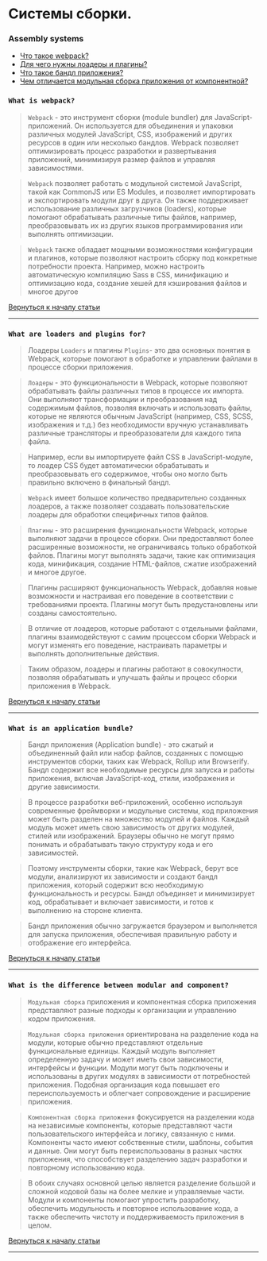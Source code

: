 # Системы сборки.

### Assembly systems

- [Что такое webpack?](#what-is-webpack)
- [Для чего нужны лоадеры и плагины?](#what-are-loaders-and-plugins-for)
- [Что такое бандл приложения?](#what-is-an-application-bundle)
- [Чем отличается модульная сборка приложения от компонентной?](#what-is-the-difference-between-modular-and-component)

### **`What is webpack?`**

> `Webpack` - это инструмент сборки (module bundler) для JavaScript-приложений. Он используется для объединения и упаковки различных модулей JavaScript, CSS, изображений и других ресурсов в один или несколько бандлов. Webpack позволяет оптимизировать процесс разработки и развертывания приложений, минимизируя размер файлов и управляя зависимостями.

> `Webpack` позволяет работать с модульной системой JavaScript, такой как CommonJS или ES Modules, и позволяет импортировать и экспортировать модули друг в друга. Он также поддерживает использование различных загрузчиков (loaders), которые помогают обрабатывать различные типы файлов, например, преобразовывать их из других языков программирования или выполнять оптимизации.

> `Webpack` также обладает мощными возможностями конфигурации и плагинов, которые позволяют настроить сборку под конкретные потребности проекта. Например, можно настроить автоматическую компиляцию Sass в CSS, минификацию и оптимизацию кода, создание хешей для кэширования файлов и многое другое

[Вернуться к началу статьи](#assembly-systems)

---

### **`What are loaders and plugins for?`**

> Лоадеры `Loaders` и плагины `Plugins`- это два основных понятия в Webpack, которые помогают в обработке и управлении файлами в процессе сборки приложения.

> `Лоадеры` - это функциональности в Webpack, которые позволяют обрабатывать файлы различных типов в процессе их импорта. Они выполняют трансформации и преобразования над содержимым файлов, позволяя включать и использовать файлы, которые не являются обычным JavaScript (например, CSS, SCSS, изображения и т.д.) без необходимости вручную устанавливать различные трансляторы и преобразователи для каждого типа файла.

> Например, если вы импортируете файл CSS в JavaScript-модуле, то лоадер CSS будет автоматически обрабатывать и преобразовывать его содержимое, чтобы оно могло быть правильно включено в финальный бандл.

> `Webpack` имеет большое количество предварительно созданных лоадеров, а также позволяет создавать пользовательские лоадеры для обработки специфичных типов файлов.

> `Плагины` - это расширения функциональности Webpack, которые выполняют задачи в процессе сборки. Они предоставляют более расширенные возможности, не ограничиваясь только обработкой файлов. Плагины могут выполнять задачи, такие как оптимизация кода, минификация, создание HTML-файлов, сжатие изображений и многое другое.

> Плагины расширяют функциональность Webpack, добавляя новые возможности и настраивая его поведение в соответствии с требованиями проекта. Плагины могут быть предустановлены или созданы самостоятельно.

> В отличие от лоадеров, которые работают с отдельными файлами, плагины взаимодействуют с самим процессом сборки Webpack и могут изменять его поведение, настраивать параметры и выполнять дополнительные действия.

> Таким образом, лоадеры и плагины работают в совокупности, позволяя обрабатывать и улучшать файлы и процесс сборки приложения в Webpack.

[Вернуться к началу статьи](#assembly-systems)

---

### **`What is an application bundle?`**

> Бандл приложения (Application bundle) - это сжатый и объединенный файл или набор файлов, созданных с помощью инструментов сборки, таких как Webpack, Rollup или Browserify. Бандл содержит все необходимые ресурсы для запуска и работы приложения, включая JavaScript-код, стили, изображения и другие зависимости.

> В процессе разработки веб-приложений, особенно используя современные фреймворки и модульные системы, код приложения может быть разделен на множество модулей и файлов. Каждый модуль может иметь свою зависимость от других модулей, стилей или изображений. Браузеры обычно не могут прямо понимать и обрабатывать такую структуру кода и его зависимостей.

> Поэтому инструменты сборки, такие как Webpack, берут все модули, анализируют их зависимости и создают бандл приложения, который содержит всю необходимую функциональность и ресурсы. Бандл объединяет и минимизирует код, обрабатывает и включает зависимости, и готов к выполнению на стороне клиента.

> Бандл приложения обычно загружается браузером и выполняется для запуска приложения, обеспечивая правильную работу и отображение его интерфейса.

[Вернуться к началу статьи](#assembly-systems)

---

### **`What is the difference between modular and component?`**

> `Модульная сборка` приложения и компонентная сборка приложения представляют разные подходы к организации и управлению кодом приложения.

> `Модульная сборка приложения` ориентирована на разделение кода на модули, которые обычно представляют отдельные функциональные единицы. Каждый модуль выполняет определенную задачу и может иметь свои зависимости, интерфейсы и функции. Модули могут быть подключены и использованы в других модулях в зависимости от потребностей приложения. Подобная организация кода повышает его переиспользуемость и облегчает сопровождение и расширение приложения.

> `Компонентная сборка приложения` фокусируется на разделении кода на независимые компоненты, которые представляют части пользовательского интерфейса и логику, связанную с ними. Компоненты часто имеют собственные стили, шаблоны, события и данные. Они могут быть переиспользованы в разных частях приложения, что способствует разделению задач разработки и повторному использованию кода.

> В обоих случаях основной целью является разделение большой и сложной кодовой базы на более мелкие и управляемые части. Модули и компоненты помогают упростить разработку, обеспечить модульность и повторное использование кода, а также обеспечить чистоту и поддерживаемость приложения в целом.

[Вернуться к началу статьи](#assembly-systems)

---
